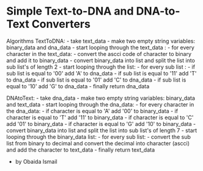 # Simple Text-to-DNA and DNA-to-Text Converters

Algorithms
TextToDNA:
    - take text_data
    - make two empty string variables: binary_data and dna_data
    - start looping through the text_data :
        - for every character in the text_data:
            - convert the ascci code of character to binary and add it to binary_data
    - convert binary_data into list and split the list into sub list's of length 2
    - start looping through the list:
        - for every sub list :
            - if sub list is equal to '00' add 'A' to dna_data
            - if sub list is equal to '11' add 'T' to dna_data
            - if sub list is equal to '01' add 'C' to dna_data
            - if sub list is equal to '10' add 'G' to dna_data
    - finally return dna_data

DNAtoText:
    - take dna_data
    - make two empty string variables: binary_data and text_data
    - start looping through the dna_data:
        - for every character in the dna_data:
            - if character is equal to 'A' add '00' to binary_data
            - if character is equal to 'T' add '11' to binary_data
            - if character is equal to 'C' add '01' to binary_data
            - if character is equal to 'G' add '10' to binary_data
    - convert binary_data into list and split the list into sub list's of length 7
    - start looping through the binary_data list:
        - for every sub list:
            - convert the sub list from binary to decimal and convert the decimal into character (ascci) and add the character to text_data
    - finally return text_data
    
- by Obaida Ismail
